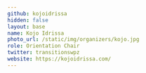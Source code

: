```yaml
---
github: kojoidrissa
hidden: false
layout: base
name: Kojo Idrissa
photo_url: /static/img/organizers/kojo.jpg
role: Orientation Chair
twitter: transitionswpz
website: https://kojoidrissa.com/
---
```


